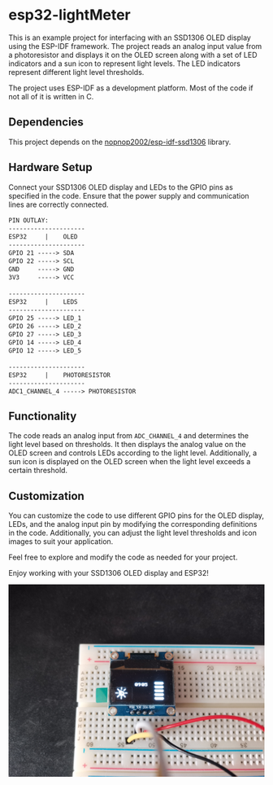 # esp32-lightMeter

This is an example project for interfacing with an SSD1306 OLED display using the ESP-IDF framework. The project reads an analog input value from a photoresistor and displays it on the OLED screen along with a set of LED indicators and a sun icon to represent light levels. The LED indicators represent different light level thresholds.

The project uses ESP-IDF as a development platform. Most of the code if not all of it is written in C.

## Dependencies

This project depends on the [nopnop2002/esp-idf-ssd1306](https://github.com/nopnop2002/esp-idf-ssd1306) library.

## Hardware Setup

Connect your SSD1306 OLED display and LEDs to the GPIO pins as specified in the code. Ensure that the power supply and communication lines are correctly connected.

```
PIN OUTLAY:
---------------------
ESP32     |    OLED
---------------------
GPIO 21 -----> SDA
GPIO 22 -----> SCL
GND     -----> GND
3V3     -----> VCC

---------------------
ESP32     |    LEDS
---------------------
GPIO 25 -----> LED_1
GPIO 26 -----> LED_2
GPIO 27 -----> LED_3
GPIO 14 -----> LED_4
GPIO 12 -----> LED_5

---------------------
ESP32     |    PHOTORESISTOR
---------------------
ADC1_CHANNEL_4 -----> PHOTORESISTOR
```

## Functionality

The code reads an analog input from `ADC_CHANNEL_4` and determines the light level based on thresholds. It then displays the analog value on the OLED screen and controls LEDs according to the light level. Additionally, a sun icon is displayed on the OLED screen when the light level exceeds a certain threshold.

## Customization

You can customize the code to use different GPIO pins for the OLED display, LEDs, and the analog input pin by modifying the corresponding definitions in the code. Additionally, you can adjust the light level thresholds and icon images to suit your application.

Feel free to explore and modify the code as needed for your project.

Enjoy working with your SSD1306 OLED display and ESP32!

![Project_In_Action](Example.jpg)

